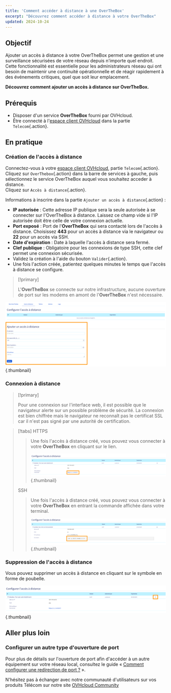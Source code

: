 ```yaml
---
title: 'Comment accéder à distance à une OverTheBox'
excerpt: "Découvrez comment accéder à distance à votre OverTheBox"
updated: 2024-10-24
---
```


## Objectif

Ajouter un accès à distance à votre OverTheBox permet une gestion et une surveillance sécurisées de votre réseau depuis n'importe quel endroit. Cette fonctionnalité est essentielle pour les administrateurs réseau qui ont besoin de maintenir une continuité opérationnelle et de réagir rapidement à des événements critiques, quel que soit leur emplacement.

**Découvrez comment ajouter un accès à distance sur OverTheBox.**

## Prérequis

- Disposer d'un service **OverTheBox** fourni par OVHcloud.
- Être connecté à l'[espace client OVHcloud](/links/manager) dans la partie `Telecom`{.action}.

## En pratique

### Création de l'accès à distance

Connectez-vous à votre [espace client OVHcloud](/links/manager), partie `Telecom`{.action}.<br>
Cliquez sur `OverThebox`{.action} dans la barre de services à gauche, puis sélectionnez le service OverTheBox auquel vous souhaitez acceder à distance.<br>
Cliquez sur `Accès à distance`{.action}.

Informations à inscrire dans la partie `Ajouter un accès à distance`{.action} :

- **IP autorisée** : Cette adresse IP publique sera la seule autorisée à se connecter sur l'OverTheBox à distance. Laissez ce champ vide si l'IP autorisée doit être celle de votre connexion actuelle.
- **Port exposé** : Port de l'**OverTheBox** qui sera contacté lors de l'accès à distance. Choisissez **443** pour un accès à distance via le navigateur ou **22** pour un accès via SSH.
- **Date d'expiration** : Date à laquelle l'accès à distance sera fermé.
- **Clef publique** : Obligatoire pour les connexions de type SSH, cette clef permet une connexion sécurisée.
- Validez la création à l'aide du bouton `Valider`{.action}.
- Une fois l'action créée, patientez quelques minutes le temps que l'accès à distance se configure.

> [!primary]
>
> L'**OverTheBox** se connecte sur notre infrastructure, aucune ouverture de port sur les modems en amont de l'**OverTheBox** n'est nécessaire.
>

![overthebox](images/step1-create-2024.png){.thumbnail}

### Connexion à distance

> [!primary]
>
> Pour une connexion sur l'interface web, il est possible que le navigateur alerte sur un possible problème de sécurité. La connexion est bien chiffrée mais le navigateur ne reconnaît pas le certificat SSL car il n'est pas signé par une autorité de certification.
>

> [!tabs]
> HTTPS
>>
>> Une fois l'accès à distance créé, vous pouvez vous connecter à votre **OverTheBox** en cliquant sur le lien.
>>
>> ![overthebox](images/step2-connecthttps-2024.png){.thumbnail}
>>
> SSH
>>
>> Une fois l'accès à distance créé, vous pouvez vous connecter à votre **OverTheBox** en entrant la commande affichée dans votre terminal.
>>
>> ![overthebox](images/step2-connectssh-2024.png){.thumbnail}
>>

### Suppression de l'accès à distance

Vous pouvez supprimer un accès à distance en cliquant sur le symbole en forme de poubelle.

![overthebox](images/step3-delete-2024.png){.thumbnail}

## Aller plus loin

### Configurer un autre type d'ouverture de port

Pour plus de détails sur l'ouverture de port afin d'accéder à un autre équipement sur votre réseau local, consultez le guide « [Comment configurer une redirection de port ?](/pages/web_cloud/internet/overthebox/middle_redirection_de_port) ».

N'hésitez pas à échanger avec notre communauté d'utilisateurs sur vos produits Télécom sur notre site [OVHcloud Community](https://community.ovh.com/c/telecom)
